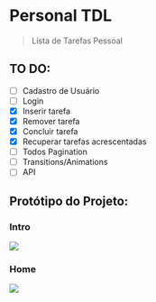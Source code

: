 # Personal TDL

> Lista de Tarefas Pessoal

## TO DO: 
- [ ] Cadastro de Usuário
- [ ] Login
- [X] Inserir tarefa
- [X] Remover tarefa
- [X] Concluir tarefa
- [X] Recuperar tarefas acrescentadas
- [ ] Todos Pagination
- [ ] Transitions/Animations
- [ ] API

## Protótipo do Projeto:

### Intro
![](https://i.imgur.com/CHdU1WN.png)
### Home
![](https://i.imgur.com/rrS5qOl.png)
